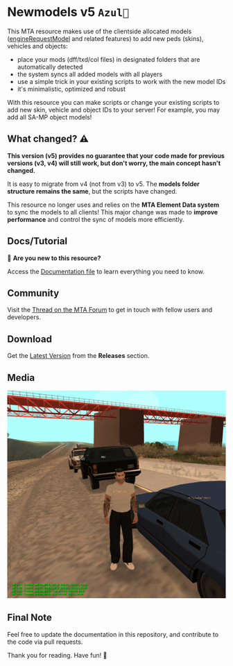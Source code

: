# Newmodels v5 `Azul💙`

This MTA resource makes use of the clientside allocated models ([engineRequestModel](https://wiki.multitheftauto.com/wiki/EngineRequestModel) and related features) to add new peds (skins), vehicles and objects:

- place your mods (dff/txd/col files) in designated folders that are automatically detected
- the system syncs all added models with all players
- use a simple trick in your existing scripts to work with the new model IDs
- it's minimalistic, optimized and robust

With this resource you can make scripts or change your existing scripts to add new skin, vehicle and object IDs to your server! For example, you may add all SA-MP object models!

## What changed? ⚠️

**This version (v5) provides no guarantee that your code made for previous versions (v3, v4) will still work, but don't worry, the main concept hasn't changed.**

It is easy to migrate from v4 (not from v3) to v5. The **models folder structure remains the same**, but the scripts have changed.

This resource no longer uses and relies on the **MTA Element Data system** to sync the models to all clients! This major change was made to **improve performance** and control the sync of models more efficiently.

## Docs/Tutorial

🚀 **Are you new to this resource?**

Access the [Documentation file](/.github/doc/DOCUMENTATION.md) to learn everything you need to know.

## Community

Visit the [Thread on the MTA Forum](https://forum.mtasa.com/topic/133212-rel-add-new-models-library/) to get in touch with fellow users and developers.

## Download

Get the [Latest Version](https://github.com/Fernando-A-Rocha/mta-add-models/releases/latest) from the **Releases** section.

## Media

![Screenshot 1](/.github/img/ss1.png)

## Final Note

Feel free to update the documentation in this repository, and contribute to the code via pull requests.

Thank you for reading. Have fun! 🎉
